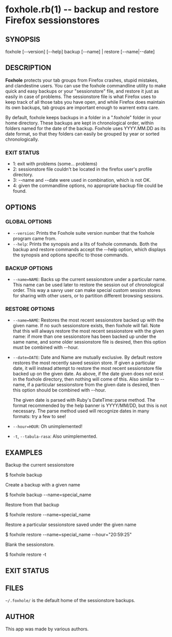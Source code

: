 foxhole.rb(1) -- backup and restore Firefox sessionstores
=========================================================


## SYNOPSIS
foxhole [--version] [--help]
        backup [--name] | restore [--name|--date]

## DESCRIPTION

**Foxhole** protects your tab groups from Firefox crashes, stupid mistakes,
and clandestine users. You can use the foxhole commandline utility to make
quick and easy backups or your "sessionstore" file, and restore it just as
easily in case of problems. The sessionstore file is what Firefox uses to
keep track of all those tabs you have open, and while Firefox does maintain
its own backups, tab groups are important enough to warrent extra care.

By default, foxhole keeps backups in a folder in a ".foxhole" folder in your
home directory. These backups are kept in chronological order, within folders
named for the date of the backup. Foxhole uses YYYY.MM.DD as its date format,
so that they folders can easily be grouped by year or sorted chronologically.

### EXIT STATUS
  * 1: exit with problems (some... problems)
  * 2: sessionstore file couldn't be located in the firefox user's profile directory.
  * 3: --name and --date were used in combination, which is not OK.
  * 4: given the commandline options, no appropriate backup file could be found.

## OPTIONS

### GLOBAL OPTIONS
  * `--version`:
    Prints the Foxhole suite version number that the foxhole program came from.
  * `--help`:
    Prints the synopsis and a lits of foxhole commands. Both the backup and
    restore commands accept the --help option, which displays the synopsis
    and options specific to those commands.

### BACKUP OPTIONS
  * `--name=NAME`:
    Backs up the current sessionstore under a particular name. This name can
    be used later to restore the session out of chronological order. This way
    a savvy user can make special custom session stores for sharing with other
    users, or to partition different browsing sessions.

### RESTORE OPTIONS
  * `--name=NAME`:
    Restores the most recent sessionstore backed up with the given name. If no
    such sessionstore exists, then foxhole will fail. Note that this will always
    restore the most recent sessionstore with the given name: if more than
    one sessionstore has been backed up under the same name, and some older
    sessionstore file is desired, then this option must be combined with --hour.
  * `--date=DATE`:
    Date and Name are mutually exclusive. By default restore restores the most
    recently saved session store. If given a particular date, it will instead
    attempt to restore the most recent sessionstore file backed up on the given
    date. As above, if the date given does not exist in the foxhole directory,
    then nothing will come of this. Also similar to --name, if a particular
    sessionstore from the given date is desired, then this option should be
    combined with --hour.

    The given date is parsed with Ruby's DateTime::parse method. The format
    recommended by the help banner is YYYY/MM/DD, but this is not necessary.
    The parse method used will recognize dates in many formats: try a few to
    see!
  * `--hour=HOUR`:
    Oh unimplemented!
  * `-t`, `--tabula-rasa`:
    Also unimplemented.

## EXAMPLES

Backup the current sessionstore

  $ foxhole backup

Create a backup with a given name

  $ foxhole backup --name=special_name

Restore from that backup

  $ foxhole restore --name=special_name

Restore a particular sessionstore saved under the given name

  $ foxhole restore --name=special_name --hour="20:59:25"

Blank the sessionstore.

  $ foxhole restore -t

## EXIT STATUS

## FILES

`~/.foxhole/` is the default home of the sessionstore backups.

## AUTHOR

This app was made by various authors.

